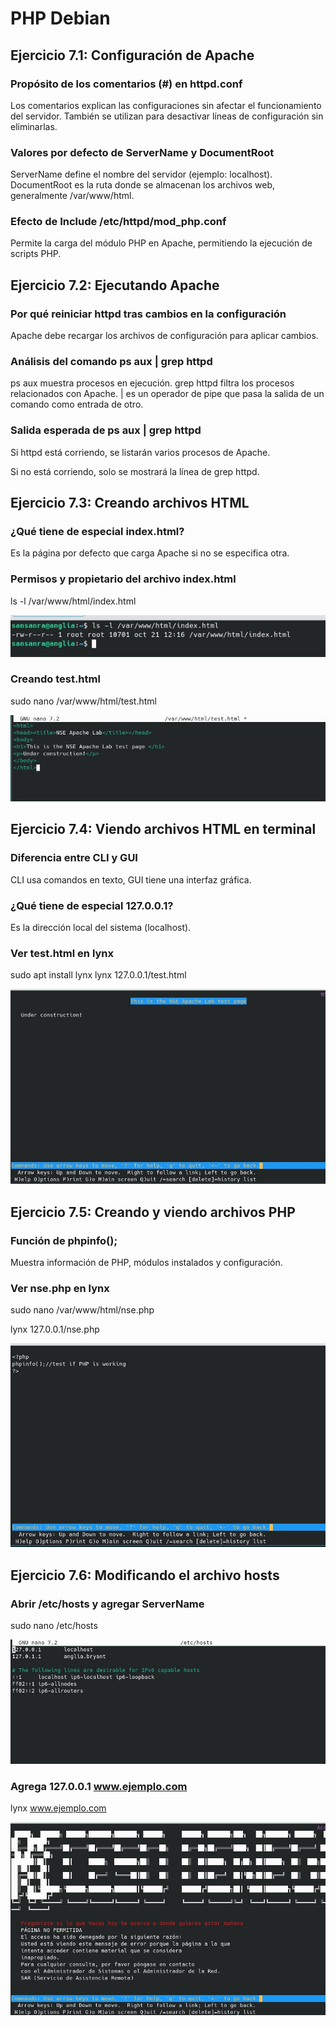 # PHP Debian

## Ejercicio 7.1: Configuración de Apache

### Propósito de los comentarios (#) en httpd.conf

Los comentarios explican las configuraciones sin afectar el funcionamiento
 del servidor. También se utilizan para desactivar líneas de 
 configuración sin eliminarlas.

 ### Valores por defecto de ServerName y DocumentRoot

ServerName define el nombre del servidor (ejemplo: localhost).
DocumentRoot es la ruta donde se almacenan los archivos web,
 generalmente /var/www/html.

### Efecto de Include /etc/httpd/mod_php.conf

Permite la carga del módulo PHP en Apache, permitiendo
 la ejecución de scripts PHP.



## Ejercicio 7.2: Ejecutando Apache

### Por qué reiniciar httpd tras cambios en la configuración

Apache debe recargar los archivos de configuración para aplicar cambios.

### Análisis del comando ps aux | grep httpd

ps aux muestra procesos en ejecución.
grep httpd filtra los procesos relacionados con Apache.
| es un operador de pipe que pasa la salida de un comando como entrada 
de otro.

### Salida esperada de ps aux | grep httpd

Si httpd está corriendo, se listarán varios procesos de Apache.

Si no está corriendo, solo se mostrará la línea de grep httpd.


## Ejercicio 7.3: Creando archivos HTML

### ¿Qué tiene de especial index.html?

Es la página por defecto que carga Apache si no se especifica otra.

### Permisos y propietario del archivo index.html

ls -l /var/www/html/index.html

![](https://github.com/rsansan079/Despliegue-de-Aplicaciones-Web/blob/master/Trimestre2/Lab7/Cap3.1.jpg)

### Creando test.html

sudo nano /var/www/html/test.html

![](https://github.com/rsansan079/Despliegue-de-Aplicaciones-Web/blob/master/Trimestre2/Lab7/Cap3.2.jpg)


## Ejercicio 7.4: Viendo archivos HTML en terminal

### Diferencia entre CLI y GUI

CLI usa comandos en texto, GUI tiene una interfaz gráfica.

### ¿Qué tiene de especial 127.0.0.1?

Es la dirección local del sistema (localhost).

### Ver test.html en lynx

sudo apt install lynx
lynx 127.0.0.1/test.html

![](https://github.com/rsansan079/Despliegue-de-Aplicaciones-Web/blob/master/Trimestre2/Lab7/Cap4.1.jpg)



## Ejercicio 7.5: Creando y viendo archivos PHP

### Función de phpinfo();

Muestra información de PHP, módulos instalados y configuración.


### Ver nse.php en lynx

sudo nano /var/www/html/nse.php

lynx 127.0.0.1/nse.php

![](https://github.com/rsansan079/Despliegue-de-Aplicaciones-Web/blob/master/Trimestre2/Lab7/Cap5.1.jpg)



## Ejercicio 7.6: Modificando el archivo hosts

### Abrir /etc/hosts y agregar ServerName

sudo nano /etc/hosts

![](https://github.com/rsansan079/Despliegue-de-Aplicaciones-Web/blob/master/Trimestre2/Lab7/Cap6.1.jpg)



### Agrega 127.0.0.1 www.ejemplo.com

lynx www.ejemplo.com


![](https://github.com/rsansan079/Despliegue-de-Aplicaciones-Web/blob/master/Trimestre2/Lab7/Cap6.2.jpg)








